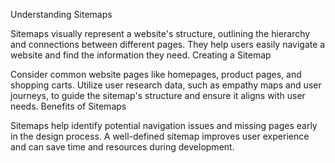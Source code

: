 Understanding Sitemaps

Sitemaps visually represent a website's structure, outlining the hierarchy and connections between different pages.
They help users easily navigate a website and find the information they need.
Creating a Sitemap

Consider common website pages like homepages, product pages, and shopping carts.
Utilize user research data, such as empathy maps and user journeys, to guide the sitemap's structure and ensure it aligns with user needs.
Benefits of Sitemaps

Sitemaps help identify potential navigation issues and missing pages early in the design process.
A well-defined sitemap improves user experience and can save time and resources during development.